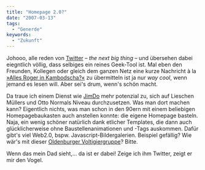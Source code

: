 ```yaml
---
title: "Homepage 2.0?"
date: "2007-03-13"
tags:
  - "Generde"
keywords:
  - "Zukunft"
---
```


Johooo, alle reden von [Twitter](http://twitter.com) – _the next big thing_ – und übersehen dabei eiegntlich völlig, dass selbiges ein reines Geek-Tool ist. Mal eben den Freunden, Kollegen oder gleich dem ganzen Netz eine kurze Nachricht à la [»Alles Roger in Kambodscha?«](http://twitter.com/matko/statuses/7524851) zu übermitteln ist ja nur _way cool_, wenn jemand es lesen will. Aber sei's drum, wenn's schön macht.

Da traue ich einem Dienst wie [JimDo](http://jimdo.com/de/) mehr potenzial zu, sich auf Lieschen Müllers und Otto Normals Niveau durchzusetzen. Was man dort machen kann? Eigentlich nichts, was man schon in den 90ern mit einem beliebigen Homepagebaukasten auch anstellen konnte: die eigene Homepage basteln. Naja, ein wenig schöner natürlich dank etlicher Templates, die dann auch glücklicherweise ohne Baustellenanimationen und <blink>-Tags auskommen. Dafür gibt's viel Web2.0, bspw. Javascript-Bildergalerien. Beispiel gefällig? Wie wär's mit dieser [Oldenburger Voltigiergruppe](http://volti-oldenburg.jimdo.com/)? Bitte.

Wenn das mein Dad sieht,… da ist er dabei! Zeige ich ihm Twitter, zeigt er mir den Vogel.

